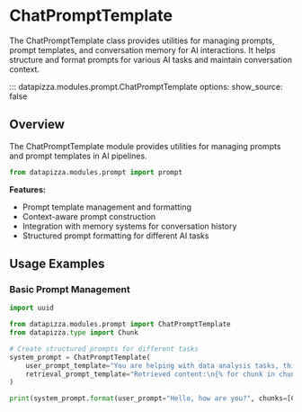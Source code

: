 # ChatPromptTemplate

The ChatPromptTemplate class provides utilities for managing prompts, prompt templates, and conversation memory for AI interactions. It helps structure and format prompts for various AI tasks and maintain conversation context.

<!-- prettier-ignore -->
::: datapizza.modules.prompt.ChatPromptTemplate
    options:
        show_source: false

## Overview

The ChatPromptTemplate module provides utilities for managing prompts and prompt templates in AI pipelines.

```python
from datapizza.modules.prompt import prompt
```

**Features:**

- Prompt template management and formatting
- Context-aware prompt construction
- Integration with memory systems for conversation history
- Structured prompt formatting for different AI tasks

## Usage Examples

### Basic Prompt Management
```python
import uuid

from datapizza.modules.prompt import ChatPromptTemplate
from datapizza.type import Chunk

# Create structured prompts for different tasks
system_prompt = ChatPromptTemplate(
    user_prompt_template="You are helping with data analysis tasks, this is the user prompt: {{ user_prompt }}",
    retrieval_prompt_template="Retrieved content:\n{% for chunk in chunks %}{{ chunk.text }}\n{% endfor %}"
)

print(system_prompt.format(user_prompt="Hello, how are you?", chunks=[Chunk(id=str(uuid.uuid4()), text="This is a chunk"), Chunk(id=str(uuid.uuid4()), text="This is another chunk")]))

```
